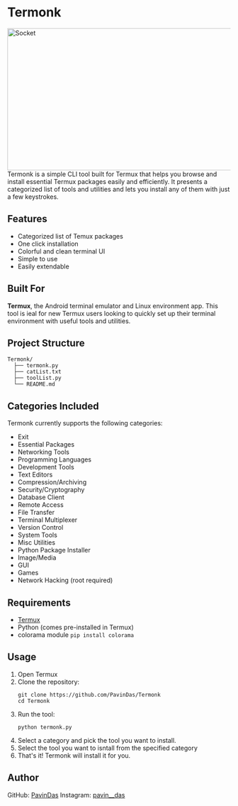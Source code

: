 # Termonk
<img src="https://socialify.git.ci/PavinDas/Termonk/image?description=1&font=KoHo&language=1&name=1&owner=1&pattern=Solid&theme=Dark" alt="Socket" width="640" height="320" />
Termonk is a simple CLI tool built for Termux that helps you browse and install essential Termux packages easily and efficiently. It presents a categorized list of tools and utilities and lets you install any of them with just a few keystrokes.

## Features
- Categorized list of Temux packages
- One click installation
- Colorful and clean terminal UI
- Simple to use
- Easily extendable

## Built For
**Termux**, the Android terminal emulator and Linux environment app.
This tool is ieal for new Termux users looking to quickly set up their terminal environment with useful tools and utilities.

## Project Structure
```
Termonk/
  ├── termonk.py           
  ├── catList.txt          
  ├── toolList.py         
  └── README.md        
```

## Categories Included
Termonk currently supports the following categories: 

- Exit
- Essential Packages
- Networking Tools
- Programming Languages
- Development Tools
- Text Editors
- Compression/Archiving
- Security/Cryptography
- Database Client
- Remote Access
- File Transfer
- Terminal Multiplexer
- Version Control
- System Tools
- Misc Utilities
- Python Package Installer
- Image/Media
- GUI
- Games
- Network Hacking (root required)

## Requirements
- [Termux](https://f-droid.org/packages/com.termux/)
- Python (comes pre-installed in Termux)
- colorama module
	```pip install colorama```
	
## Usage

1. Open Termux
2. Clone the repository:
	``` 
	git clone https://github.com/PavinDas/Termonk
	cd Termonk
	```
3.  Run the tool:
	```
	python termonk.py
	```
4. Select a category and pick the tool you want to install.
5. Select the tool you want to isntall from the specified category
6. That's it! Termonk will install it for you.

## Author
GitHub: [PavinDas](https://github.com/PavinDas)
Instagram: [pavin__das](https://instagram.com/pavin__das)